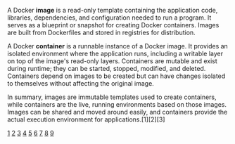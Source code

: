 A Docker **image** is a read-only template containing the application code, libraries, dependencies, and configuration needed
to run a program. It serves as a blueprint or snapshot for creating Docker containers. Images are built from Dockerfiles and
stored in registries for distribution.

A Docker **container** is a runnable instance of a Docker image. It provides an isolated environment where the application
runs, including a writable layer on top of the image's read-only layers. Containers are mutable and exist during runtime;
they can be started, stopped, modified, and deleted. Containers depend on images to be created but can have changes isolated
to themselves without affecting the original image.

In summary, images are immutable templates used to create containers, while containers are the live, running environments
based on those images. Images can be shared and moved around easily, and containers provide the actual execution environment
for applications.[1][2][3]

[1](https://www.hostinger.com/tutorials/docker-image-vs-container)
[2](https://aws.amazon.com/compare/the-difference-between-docker-images-and-containers/)
[3](https://phoenixnap.com/kb/docker-image-vs-container) [4](https://circleci.com/blog/docker-image-vs-container/)
[5](https://stackoverflow.com/questions/23735149/what-is-the-difference-between-a-docker-image-and-a-container)
[6](https://www.geeksforgeeks.org/devops/difference-between-docker-image-and-container/)
[7](https://www.ionos.com/digitalguide/server/configuration/docker-image-vs-container/)
[8](https://www.docker.com/resources/what-container/) [9](https://www.baeldung.com/ops/docker-images-vs-containers)
